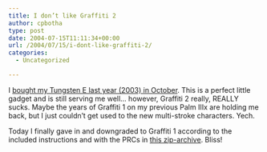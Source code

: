 ```yaml
---
title: I don’t like Graffiti 2
author: cpbotha
type: post
date: 2004-07-15T11:11:34+00:00
url: /2004/07/15/i-dont-like-graffiti-2/
categories:
  - Uncategorized

---
```

I [bought my Tungsten E last year (2003) in October][1]. This is a perfect little gadget and is still serving me well&#8230; however, Graffiti 2 really, REALLY sucks. Maybe the years of Graffiti 1 on my previous Palm IIIx are holding me back, but I just couldn&#8217;t get used to the new multi-stroke characters. Yech.

Today I finally gave in and downgraded to Graffiti 1 according to the included instructions and with the PRCs in [this zip-archive][2]. Bliss!

 [1]: http://cpbotha.net/weblogs/cpbotha/archives/000925.html
 [2]: http://www.zanstuff.com/programs/graffiti1.zip
